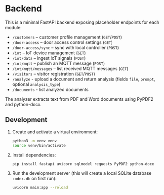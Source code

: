 # Backend

This is a minimal FastAPI backend exposing placeholder endpoints for each module:

- `/customers` – customer profile management (`GET`/`POST`)
- `/door-access` – door access control settings (`GET`)
- `/door-access/sync` – sync with local controller (`POST`)
- `/iot` – IoT device management (`GET`)
- `/iot/data` – ingest IoT signals (`POST`)
- `/iot/mqtt` – publish an MQTT message (`POST`)
- `/iot/mqtt/messages` – list received MQTT messages (`GET`)
- `/visitors` – visitor registration (`GET`/`POST`)
- `/analyze` - upload a document and return analysis (fields `file`, `prompt`,
  optional `analysis_type`)
- `/documents` - list analyzed documents

The analyzer extracts text from PDF and Word documents using PyPDF2 and
python-docx.

## Development

1. Create and activate a virtual environment:
   ```bash
   python3 -m venv venv
   source venv/bin/activate
   ```
2. Install dependencies:
   ```bash
   pip install fastapi uvicorn sqlmodel requests PyPDF2 python-docx
   ```
3. Run the development server (this will create a local SQLite
   database `codex.db` on first run):
   ```bash
   uvicorn main:app --reload
   ```
